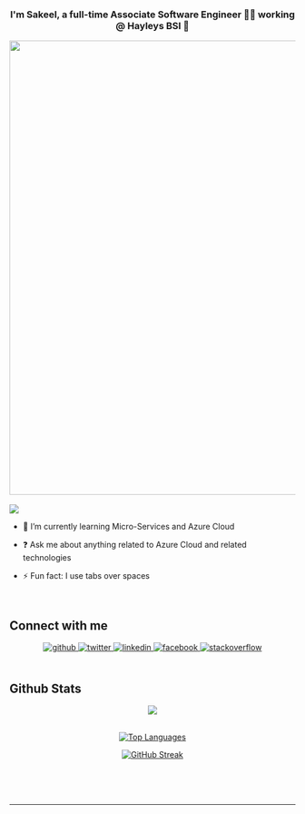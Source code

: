  ### <div align="center">I'm Sakeel, a full-time Associate Software Engineer 👨‍💻 working @ Hayleys BSI  🚀</div>  
 
 <div align="center">
 <a align="center" href="https://github.com/ryo-ma/github-profile-trophy">
  <img width=800 src="https://github-profile-trophy.vercel.app/?username=mohamedsakeel&column=7&theme=gruvbox&no-frame=true" align="center"/>
</a>
</div>
<br/>
  <div align="left">
<img src="https://komarev.com/ghpvc/?username=mohamedsakeel&&style=flat-square" align="center" />
</div>

- 🌱 I’m currently learning Micro-Services and Azure Cloud  
  

- ❓ Ask me about anything related to Azure Cloud and related technologies  
  

- ⚡ Fun fact: I use tabs over spaces   

<br/>  


## Connect with me  
<div align="center">
<a href="https://github.com/mohamedsakeel" target="_blank">
<img src=https://img.shields.io/badge/github-%2324292e.svg?&style=for-the-badge&logo=github&logoColor=white alt=github style="margin-bottom: 5px;" />
</a>
<a href="https://twitter.com/Moh_Sakeel" target="_blank">
<img src=https://img.shields.io/badge/twitter-%2300acee.svg?&style=for-the-badge&logo=twitter&logoColor=white alt=twitter style="margin-bottom: 5px;" />
</a>
<a href="https://linkedin.com/in/mohammed-sakeel" target="_blank">
<img src=https://img.shields.io/badge/linkedin-%231E77B5.svg?&style=for-the-badge&logo=linkedin&logoColor=white alt=linkedin style="margin-bottom: 5px;" />
</a>
<a href="https://www.facebook.com/mhmdsakeel" target="_blank">
<img src=https://img.shields.io/badge/facebook-%232E87FB.svg?&style=for-the-badge&logo=facebook&logoColor=white alt=facebook style="margin-bottom: 5px;" />
</a>
<a href="https://stackoverflow.com/users/14507073/mohamed-sakeel" target="_blank">
<img src=https://img.shields.io/badge/stackoverflow-%23F28032.svg?&style=for-the-badge&logo=stackoverflow&logoColor=white alt=stackoverflow style="margin-bottom: 5px;" />
</a>  
</div>  
 
<br/>  

## Github Stats  
<div align="center"><img src="https://github-stats-nine-rose.vercel.app/api?username=mohamedsakeel&show_icons=true&count_private=true&theme=vision-friendly-dark&hide_border=true" align="center" />
<br/>
<br/>

[![Top Languages](https://github-stats-nine-rose.vercel.app/api/top-langs/?username=mohamedsakeel&layout=compact&theme=vision-friendly-dark)](https://github.com/mohamedsakeel/github-readme-stats)

[![GitHub Streak](http://github-readme-streak-stats.herokuapp.com?user=mohamedsakeel&theme=dark&background=000000)](https://git.io/streak-stats)

</div>

<br/>  

 
  

<br/>  


<br />

----
